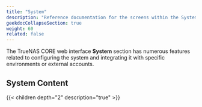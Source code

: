 ```yaml
---
title: "System"
description: "Reference documentation for the screens within the System menu option."
geekdocCollapseSection: true
weight: 60
related: false
---
```


The TrueNAS CORE web interface **System** section has numerous features related to configuring the system and integrating it with specific environments or external accounts.

## System Content

{{< children depth="2" description="true" >}}

